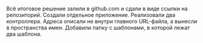 Всё итоговое решение залили в github.com и сдали в виде ссылки на репозиторий. Создали отдельное приложение. Реализовали два контроллера. Адреса описали не внутри главного URL-файла, а вынесли в пространства имен. Добавили папку с шаблонами, в которой лежат два шаблона.